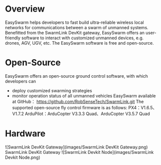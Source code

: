 # Overview

EasySwarm helps developers to fast build ultra-reliable wireless local networks for communications between a swarm of unmanned systems. Benefitted from the SwarmLink DevKit gateway, EasySwarm offers an user-friendly software to interact with customized unmanned devices, e.g. drones, AGV, UGV, etc. The EasySwarm software is free and open-source.

# Open-Source

EasySwarm offers an open-source ground control software, with which developers can 
* deploy customized swarming strategies
* monitor operation status of all unmanned vehicles
EasySwarm available at GitHub：
    https://github.com/RobSenseTech/SwarmLink.git
The supported open-source fly control firmware is as follows:
    PX4：V1.6.5、V1.7.2
    ArduPilot：ArduCopter V3.3.3 Quad、ArduCopter V3.5.7 Quad

# Hardware

![SwarmLink DevKit Gateway](images/SwarmLink DevKit Gateway.png)
SwarmLink DevKit Gateway
![SwarmLink Devkit Node](images/SwarmLink Devkit Node.png)